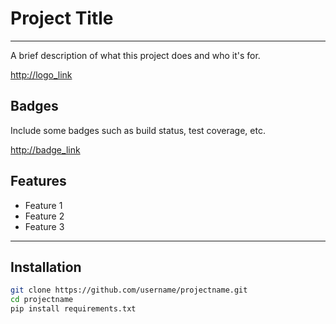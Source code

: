 # Project Title
---
A brief description of what this project does and who it's for.  

<http://logo_link>

## Badges

Include some badges such as build status, test coverage, etc.  

<http://badge_link>

## Features

- Feature 1
- Feature 2
- Feature 3

---

## Installation

```bash
git clone https://github.com/username/projectname.git
cd projectname
pip install requirements.txt
